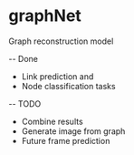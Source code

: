 # graphNet
Graph reconstruction model

-- Done 
- Link prediction and
- Node classification tasks


-- TODO
- Combine results
- Generate image from graph
- Future frame prediction
